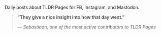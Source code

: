Daily posts about TLDR Pages for FB, Instagram, and Mastodon.

> **"They give a nice insight into how that day went."**
> 
> — *Sebastiaan, one of the most active contributors to TLDR Pages*
